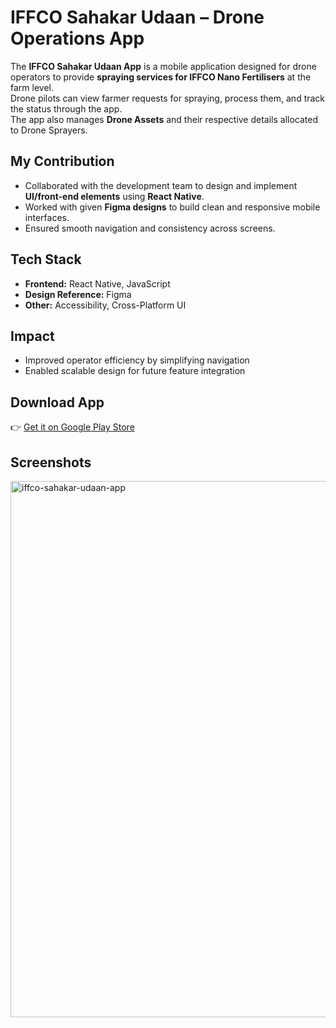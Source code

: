 # IFFCO Sahakar Udaan – Drone Operations App

The **IFFCO Sahakar Udaan App** is a mobile application designed for drone operators to provide **spraying services for IFFCO Nano Fertilisers** at the farm level.  
Drone pilots can view farmer requests for spraying, process them, and track the status through the app.  
The app also manages **Drone Assets** and their respective details allocated to Drone Sprayers.

##  My Contribution
- Collaborated with the development team to design and implement **UI/front-end elements** using **React Native**.
- Worked with given **Figma designs** to build clean and responsive mobile interfaces.
- Ensured smooth navigation and consistency across screens.

##  Tech Stack
- **Frontend:** React Native, JavaScript
- **Design Reference:** Figma
- **Other:** Accessibility, Cross-Platform UI

##  Impact
- Improved operator efficiency by simplifying navigation
- Enabled scalable design for future feature integration

##  Download App
👉 [Get it on Google Play Store](https://play.google.com/store/apps/details?id=com.iffco_kisan_drone&hl=en_IN)

##  Screenshots
<img width="832" height="858" alt="iffco-sahakar-udaan-app" src="https://github.com/user-attachments/assets/dd26a1a4-bd86-45e2-b34c-ecfd5e4128cd" />
